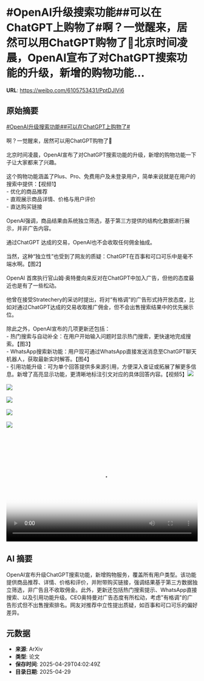 # #OpenAI升级搜索功能##可以在ChatGPT上购物了#啊？一觉醒来，居然可以用ChatGPT购物了🤯北京时间凌晨，OpenAI宣布了对ChatGPT搜索功能的升级，新增的购物功能...

**URL**: https://weibo.com/6105753431/PptDJlVi6

## 原始摘要

<a href="https://m.weibo.cn/search?containerid=231522type%3D1%26t%3D10%26q%3D%23OpenAI%E5%8D%87%E7%BA%A7%E6%90%9C%E7%B4%A2%E5%8A%9F%E8%83%BD%23&amp;extparam=%23OpenAI%E5%8D%87%E7%BA%A7%E6%90%9C%E7%B4%A2%E5%8A%9F%E8%83%BD%23" data-hide=""><span class="surl-text">#OpenAI升级搜索功能#</span></a><a href="https://m.weibo.cn/search?containerid=231522type%3D1%26t%3D10%26q%3D%23%E5%8F%AF%E4%BB%A5%E5%9C%A8ChatGPT%E4%B8%8A%E8%B4%AD%E7%89%A9%E4%BA%86%23&amp;extparam=%23%E5%8F%AF%E4%BB%A5%E5%9C%A8ChatGPT%E4%B8%8A%E8%B4%AD%E7%89%A9%E4%BA%86%23" data-hide=""><span class="surl-text">#可以在ChatGPT上购物了#</span></a><br><br>啊？一觉醒来，居然可以用ChatGPT购物了🤯<br><br>北京时间凌晨，OpenAI宣布了对ChatGPT搜索功能的升级，新增的购物功能一下子让大家都来了兴趣。<br><br>这个购物功能涵盖了Plus、Pro、免费用户及未登录用户，简单来说就是在用户的搜索中提供：【视频1】<br>- 优化的商品推荐<br>- 直观展示商品详情、价格与用户评价<br>- 直达购买链接<br><br>OpenAI强调，商品结果由系统独立筛选，基于第三方提供的结构化数据进行展示，并非广告内容。<br><br>通过ChatGPT 达成的交易，OpenAI也不会收取任何佣金抽成。<br><br>当然，这种“独立性”也受到了网友的质疑：ChatGPT在百事和可口可乐中是毫不端水啊。【图2】<br><br>OpenAI 首席执行官山姆·奥特曼向来反对在ChatGPT中加入广告，但他的态度最近也是有了一些松动。<br><br>他曾在接受Stratechery的采访时提出，将对“有格调”的广告形式持开放态度，比如对通过ChatGPT达成的交易收取推广佣金，但不会出售搜索结果中的优先展示位。<br><br>除此之外，OpenAI宣布的几项更新还包括：<br>- 热门搜索与自动补全：在用户开始输入问题时显示热门搜索，更快速地完成搜索。【图3】<br>- WhatsApp搜索新功能：用户现可通过WhatsApp直接发送消息至ChatGPT聊天机器人，获取最新实时解答。【图4】<br>- 引用功能升级：可为单个回答提供多来源引用，方便深入查证或拓展了解更多信息。新增了高亮显示功能，更清晰地标注引文对应的具体回答内容。【视频5】<img style="" src="https://tvax1.sinaimg.cn/large/006Fd7o3ly1i0xhrv6pa0j30zk0k0mx3.jpg" referrerpolicy="no-referrer"><br><br><img style="" src="https://tvax4.sinaimg.cn/large/006Fd7o3gy1i0xhodq0xxj318u14sn1q.jpg" referrerpolicy="no-referrer"><br><br><img style="" src="https://tvax2.sinaimg.cn/large/006Fd7o3gy1i0xhpo7obbj32yo1o0tef.jpg" referrerpolicy="no-referrer"><br><br><img style="" src="https://tvax1.sinaimg.cn/large/006Fd7o3gy1i0xhpri3e4j32yo1o0akd.jpg" referrerpolicy="no-referrer"><br><br><img style="" src="https://tvax4.sinaimg.cn/large/006Fd7o3ly1i0xhrvrwvyj31hc0u074c.jpg" referrerpolicy="no-referrer"><br><br><br clear="both"><div style="clear: both"></div><video controls="controls" poster="https://tvax3.sinaimg.cn/orj480/006Fd7o3ly1i0xhrv98xkj30zk0k0mx3.jpg" style="width: 100%"><source src="https://f.video.weibocdn.com/o0/U6DD4muVlx08nQziLOfe010412006cLX0E010.mp4?label=mp4_720p&amp;template=1280x720.25.0&amp;ori=0&amp;ps=1CwnkDw1GXwCQx&amp;Expires=1745902946&amp;ssig=RPFbXBYzHH&amp;KID=unistore,video"><source src="https://f.video.weibocdn.com/o0/UIYuDADMlx08nQzipk9G010412002IlD0E010.mp4?label=mp4_hd&amp;template=852x480.25.0&amp;ori=0&amp;ps=1CwnkDw1GXwCQx&amp;Expires=1745902946&amp;ssig=y7Q%2FrMrSmQ&amp;KID=unistore,video"><source src="https://f.video.weibocdn.com/o0/gGFFmNPelx08nQziuJDi010412001C4U0E010.mp4?label=mp4_ld&amp;template=640x360.25.0&amp;ori=0&amp;ps=1CwnkDw1GXwCQx&amp;Expires=1745902946&amp;ssig=Ut6SSNWeSv&amp;KID=unistore,video"><p>视频无法显示，请前往<a href="https://video.weibo.com/show?fid=1034%3A5160720481058865" target="_blank" rel="noopener noreferrer">微博视频</a>观看。</p></video>

## AI 摘要

OpenAI宣布升级ChatGPT搜索功能，新增购物服务，覆盖所有用户类型。该功能提供商品推荐、详情、价格和评价，并附带购买链接，强调结果基于第三方数据独立筛选，非广告且不收取佣金。此外，更新还包括热门搜索提示、WhatsApp直接搜索、以及引用功能升级。CEO奥特曼对广告态度有所松动，考虑"有格调"的广告形式但不出售搜索排名。网友对推荐中立性提出质疑，如百事和可口可乐的偏好差异。

## 元数据

- **来源**: ArXiv
- **类型**: 论文
- **保存时间**: 2025-04-29T04:02:49Z
- **目录日期**: 2025-04-29

